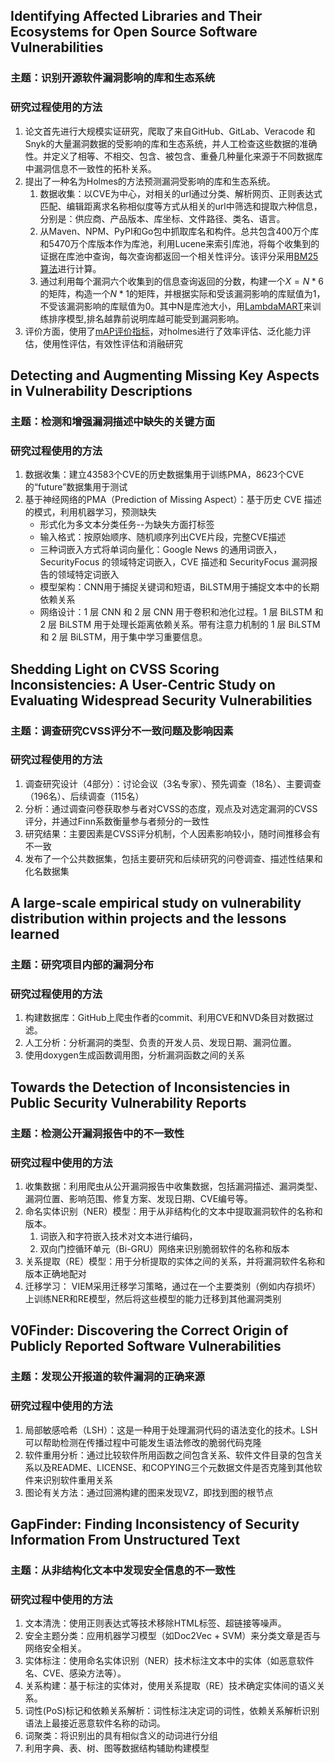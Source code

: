 ## Identifying Affected Libraries and Their Ecosystems for Open Source Software Vulnerabilities
### 主题：识别开源软件漏洞影响的库和生态系统
### 研究过程使用的方法
1. 论文首先进行大规模实证研究，爬取了来自GitHub、GitLab、Veracode 和 Snyk的大量漏洞数据的受影响的库和生态系统，并人工检查这些数据的准确性。并定义了相等、不相交、包含、被包含、重叠几种量化来源于不同数据库中漏洞信息不一致性的拓朴关系。
2. 提出了一种名为Holmes的方法预测漏洞受影响的库和生态系统。
   1. 数据收集：以CVE为中心，对相关的url通过分类、解析网页、正则表达式匹配、编辑距离求名称相似度等方式从相关的url中筛选和提取六种信息，分别是：供应商、产品版本、库坐标、文件路径、类名、语言。
   2. 从Maven、NPM、PyPI和Go包中抓取库名和构件。总共包含400万个库和5470万个库版本作为库池，利用Lucene来索引库池，将每个收集到的证据在库池中查询，每次查询都返回一个相关性评分。该评分采用[BM25算法](https://zhuanlan.zhihu.com/p/670322092)进行计算。
   3.  通过利用每个漏洞六个收集到的信息查询返回的分数，构建一个$X=N*6$的矩阵，构造一个$N*1$的矩阵，并根据实际和受该漏洞影响的库赋值为1，不受该漏洞影响的库赋值为0。其中N是库池大小，用[LambdaMART](https://zhuanlan.zhihu.com/p/270608987)来训练排序模型,排名越靠前说明库越可能受到漏洞影响。
3. 评价方面，使用了[mAP评价指标](https://blog.csdn.net/qq_40765537/article/details/106394103)，对holmes进行了效率评估、泛化能力评估，使用性评估，有效性评估和消融研究


## Detecting and Augmenting Missing Key Aspects in Vulnerability Descriptions
### 主题：检测和增强漏洞描述中缺失的关键方面
### 研究过程使用的方法
1. 数据收集：建立43583个CVE的历史数据集用于训练PMA，8623个CVE的“future”数据集用于测试  
2. 基于神经网络的PMA（Prediction of Missing Aspect）：基于历史 CVE 描述的模式，利用机器学习，预测缺失  
   * 形式化为多文本分类任务--为缺失方面打标签  
   * 输入格式：按原始顺序、随机顺序列出CVE片段，完整CVE描述  
   * 三种词嵌入方式将单词向量化：Google News 的通用词嵌入，SecurityFocus 的领域特定词嵌入，CVE 描述和 SecurityFocus 漏洞报告的领域特定词嵌入  
   * 模型架构：CNN用于捕捉关键词和短语，BiLSTM用于捕捉文本中的长期依赖关系  
   * 网络设计：1 层 CNN 和 2 层 CNN 用于卷积和池化过程。1 层 BiLSTM 和 2 层 BiLSTM 用于处理长距离依赖关系。带有注意力机制的 1 层 BiLSTM 和 2 层 BiLSTM，用于集中学习重要信息。  

## Shedding Light on CVSS Scoring Inconsistencies: A User-Centric Study on Evaluating Widespread Security Vulnerabilities
### 主题：调查研究CVSS评分不一致问题及影响因素
### 研究过程使用的方法
1. 调查研究设计（4部分）：讨论会议（3名专家）、预先调查（18名）、主要调查（196名）、后续调查（115名）<br>
2. 分析：通过调查问卷获取参与者对CVSS的态度，观点及对选定漏洞的CVSS评分，并通过Finn系数衡量参与者频分的一致性<br>
3. 研究结果：主要因素是CVSS评分机制，个人因素影响较小，随时间推移会有不一致<br>
4. 发布了一个公共数据集，包括主要研究和后续研究的问卷调查、描述性结果和化名数据集<br>


## A large-scale empirical study on vulnerability distribution within projects and the lessons learned
### 主题：研究项目内部的漏洞分布
### 研究过程使用的方法
1. 构建数据库：GitHub上爬虫作者的commit、利用CVE和NVD条目对数据过滤。
2. 人工分析：分析漏洞的类型、负责的开发人员、发现日期、漏洞位置。
3. 使用doxygen生成函数调用图，分析漏洞函数之间的关系 


## Towards the Detection of Inconsistencies in Public Security Vulnerability Reports
### 主题：检测公开漏洞报告中的不一致性
### 研究过程中使用的方法
1. 收集数据：利用爬虫从公开漏洞报告中收集数据，包括漏洞描述、漏洞类型、漏洞位置、影响范围、修复方案、发现日期、CVE编号等。
2. 命名实体识别（NER）模型：用于从非结构化的文本中提取漏洞软件的名称和版本。
   1. 词嵌入和字符嵌入技术对文本进行编码，
   2. 双向门控循环单元（Bi-GRU）网络来识别脆弱软件的名称和版本
3. 关系提取（RE）模型：用于分析提取的实体之间的关系，并将漏洞软件名称和版本正确地配对
4. 迁移学习：
VIEM采用迁移学习策略，通过在一个主要类别（例如内存损坏）上训练NER和RE模型，然后将这些模型的能力迁移到其他漏洞类别

## V0Finder: Discovering the Correct Origin of Publicly Reported Software Vulnerabilities
### 主题：发现公开报道的软件漏洞的正确来源
### 研究过程中使用的方法
1. 局部敏感哈希（LSH）：这是一种用于处理漏洞代码的语法变化的技术。LSH可以帮助检测在传播过程中可能发生语法修改的脆弱代码克隆
2. 软件重用分析：通过比较软件所用函数之间包含关系、软件文件目录的包含关系以及README、LICENSE、和COPYING三个元数据文件是否克隆到其他软件来识别软件重用关系
3. 图论有关方法：通过回溯构建的图来发现VZ，即找到图的根节点

## GapFinder: Finding Inconsistency of Security Information From Unstructured Text
### 主题：从非结构化文本中发现安全信息的不一致性
### 研究过程中使用的方法
1. 文本清洗：使用正则表达式等技术移除HTML标签、超链接等噪声。
2. 安全主题分类：应用机器学习模型（如Doc2Vec + SVM）来分类文章是否与网络安全相关。
3. 实体标注：使用命名实体识别（NER）技术标注文本中的实体（如恶意软件名、CVE、感染方法等）。
4. 关系构建：基于标注的实体对，使用关系提取（RE）技术确定实体间的语义关系。
5. 词性(PoS)标记和依赖关系解析：词性标注决定词的词性，依赖关系解析识别语法上最接近恶意软件名称的动词。
6. 词聚类：将识别出的具有相似含义的动词进行分组
7. 利用字典、表、树、图等数据结构辅助构建模型
